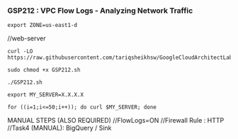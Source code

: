 ### GSP212 :  VPC Flow Logs - Analyzing Network Traffic 

```
export ZONE=us-east1-d
```
//web-server

```
curl -LO https://raw.githubusercontent.com/tariqsheikhsw/GoogleCloudArchitectLabs/main/Solutions/GSP212.sh

sudo chmod +x GSP212.sh

./GSP212.sh
```

```
export MY_SERVER=X.X.X.X
```

```
for ((i=1;i<=50;i++)); do curl $MY_SERVER; done
```

MANUAL STEPS (ALSO REQUIRED) 
//FlowLogs=ON
//Firewall Rule : HTTP
//Task4 (MANUAL): BigQuery / Sink
